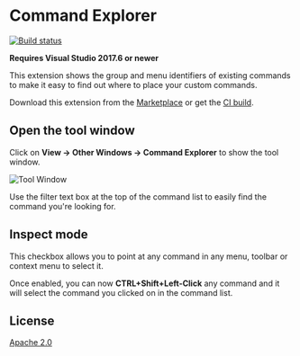 # Command Explorer 

[![Build status](https://ci.appveyor.com/api/projects/status/k6un4vkn3ud7a16d?svg=true)](https://ci.appveyor.com/project/madskristensen/commandtableinfo)

**Requires Visual Studio 2017.6 or newer**

This extension shows the group and menu identifiers of existing commands to make it easy to find out where to place your custom commands.

Download this extension from the [Marketplace](https://marketplace.visualstudio.com/items?itemName=MadsKristensen.CommandExplorer)
or get the [CI build](http://vsixgallery.com/extension/1a973c52-a674-48d8-a276-65ddab1ac598/).

## Open the tool window
Click on **View -> Other Windows -> Command Explorer** to show the tool window.

![Tool Window](art/toolwindow.png)

Use the filter text box at the top of the command list to easily find the command you're looking for.

## Inspect mode
This checkbox allows you to point at any command in any menu, toolbar or context menu to select it.

Once enabled, you can now **CTRL+Shift+Left-Click** any command and it will select the command you clicked on in the command list.

## License
[Apache 2.0](LICENSE) 